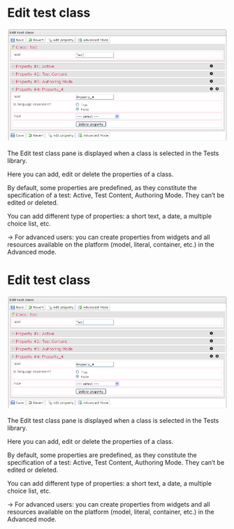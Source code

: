 <!--
author:
    - 'Jérôme Bogaerts'
created_at: '2012-03-22 18:01:55'
updated_at: '2013-03-13 13:36:58'
tags:
    - 'Manage Tests'
-->

Edit test class
===============

![](../resources/tests-editclass.png)

The Edit test class pane is displayed when a class is selected in the Tests library.

Here you can add, edit or delete the properties of a class.

By default, some properties are predefined, as they constitute the specification of a test: Active, Test Content, Authoring Mode. They can’t be edited or deleted.

You can add different type of properties: a short text, a date, a multiple choice list, etc.

-\> For advanced users: you can create properties from widgets and all resources available on the platform (model, literal, container, etc.) in the Advanced mode.

Edit test class
===============

![](../resources/tests-editclass.png)

The Edit test class pane is displayed when a class is selected in the Tests library.

Here you can add, edit or delete the properties of a class.

By default, some properties are predefined, as they constitute the specification of a test: Active, Test Content, Authoring Mode. They can’t be edited or deleted.

You can add different type of properties: a short text, a date, a multiple choice list, etc.

-\> For advanced users: you can create properties from widgets and all resources available on the platform (model, literal, container, etc.) in the Advanced mode.


